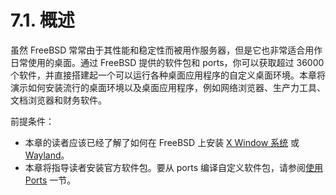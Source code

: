# 7.1. 概述

虽然 FreeBSD 常常由于其性能和稳定性而被用作服务器，但是它也非常适合用作日常使用的桌面。通过 FreeBSD 提供的软件包和 ports，你可以获取超过 36000 个软件，并直接搭建起一个可以运行各种桌面应用程序的自定义桌面环境。本章将演示如何安装流行的桌面环境以及桌面应用程序，例如网络浏览器、生产力工具、文档浏览器和财务软件。

前提条件：

- 本章的读者应该已经了解了如何在 FreeBSD 上安装 [X Window 系统](https://docs.freebsd.org/en/books/handbook/book/#x11) 或 [Wayland](https://docs.freebsd.org/en/books/handbook/book/#wayland)。
- 本章将指导读者安装官方软件包。要从 ports 编译自定义软件包，请参阅[使用 Ports](https://docs.freebsd.org/en/books/handbook/book/#ports-using) 一节。
